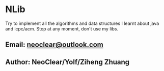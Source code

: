 # NLib
Try to implement all the algorithms and data structures I learnt about java and icpc/acm.
Stop at any moment, don't use my libs.

## Email: neoclear@outlook.com
## Author: NeoClear/Yolf/Ziheng Zhuang
